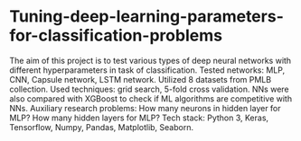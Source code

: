 # Tuning-deep-learning-parameters-for-classification-problems
The aim of this project is to test various types of deep neural networks with different hyperparameters in task of classification. Tested networks: MLP, CNN, Capsule network, LSTM network. Utilized 8 datasets from PMLB collection. Used techniques: grid search, 5-fold cross validation. NNs were also compared with XGBoost to check if ML algorithms are competitive with NNs. Auxiliary research problems: How many neurons in hidden layer for MLP? How many hidden layers for MLP? Tech stack: Python 3, Keras, Tensorflow, Numpy, Pandas, Matplotlib, Seaborn.
